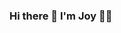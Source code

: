 ### Hi there 👋 I'm Joy :girl::girl:

<!--
**joyracheal/JoyRacheal** is a ✨ _special_ ✨ repository because its `README.md` (this file) appears on your GitHub profile.

Here are some ideas to get you started:
## I'm a front-end developer and User experience designer with interest in web3 technologies :sparkles::dizzy:. I reall enjoy learning new skills and building projecs, I like coding with react, designing my UI wth figma and contributing to open source in general

- 👯 I’m looking to collaborate on open source and web3 projects
- 💬 Ask me about UX, User research, Javascript, ReactJS,Blcokchain, Open Source...

...
- 📫 How to reach me :pushpin::confetti_ball:...
- 😄 Pronouns: ...
- ⚡ Fun fact: ...
-->
